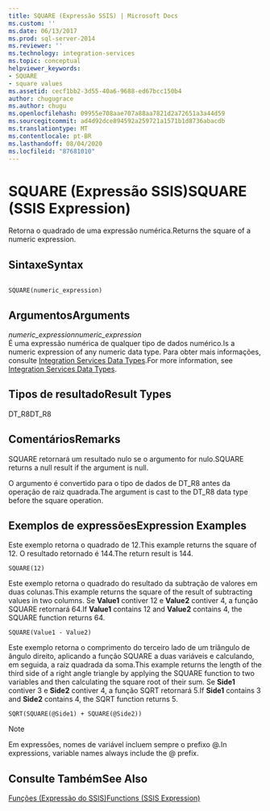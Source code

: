 ```yaml
---
title: SQUARE (Expressão SSIS) | Microsoft Docs
ms.custom: ''
ms.date: 06/13/2017
ms.prod: sql-server-2014
ms.reviewer: ''
ms.technology: integration-services
ms.topic: conceptual
helpviewer_keywords:
- SQUARE
- square values
ms.assetid: cecf1bb2-3d55-40a6-9688-ed67bcc150b4
author: chugugrace
ms.author: chugu
ms.openlocfilehash: 09955e708aae707a88aa7821d2a72651a3a44d59
ms.sourcegitcommit: ad4d92dce894592a259721a1571b1d8736abacdb
ms.translationtype: MT
ms.contentlocale: pt-BR
ms.lasthandoff: 08/04/2020
ms.locfileid: "87681010"
---
```

# <a name="square-ssis-expression"></a><span data-ttu-id="7dfa9-102">SQUARE (Expressão SSIS)</span><span class="sxs-lookup"><span data-stu-id="7dfa9-102">SQUARE (SSIS Expression)</span></span>
  <span data-ttu-id="7dfa9-103">Retorna o quadrado de uma expressão numérica.</span><span class="sxs-lookup"><span data-stu-id="7dfa9-103">Returns the square of a numeric expression.</span></span>  
  
## <a name="syntax"></a><span data-ttu-id="7dfa9-104">Sintaxe</span><span class="sxs-lookup"><span data-stu-id="7dfa9-104">Syntax</span></span>  
  
```  
  
SQUARE(numeric_expression)  
```  
  
## <a name="arguments"></a><span data-ttu-id="7dfa9-105">Argumentos</span><span class="sxs-lookup"><span data-stu-id="7dfa9-105">Arguments</span></span>  
 <span data-ttu-id="7dfa9-106">*numeric_expression*</span><span class="sxs-lookup"><span data-stu-id="7dfa9-106">*numeric_expression*</span></span>  
 <span data-ttu-id="7dfa9-107">É uma expressão numérica de qualquer tipo de dados numérico.</span><span class="sxs-lookup"><span data-stu-id="7dfa9-107">Is a numeric expression of any numeric data type.</span></span> <span data-ttu-id="7dfa9-108">Para obter mais informações, consulte [Integration Services Data Types](../data-flow/integration-services-data-types.md).</span><span class="sxs-lookup"><span data-stu-id="7dfa9-108">For more information, see [Integration Services Data Types](../data-flow/integration-services-data-types.md).</span></span>  
  
## <a name="result-types"></a><span data-ttu-id="7dfa9-109">Tipos de resultado</span><span class="sxs-lookup"><span data-stu-id="7dfa9-109">Result Types</span></span>  
 <span data-ttu-id="7dfa9-110">DT_R8</span><span class="sxs-lookup"><span data-stu-id="7dfa9-110">DT_R8</span></span>  
  
## <a name="remarks"></a><span data-ttu-id="7dfa9-111">Comentários</span><span class="sxs-lookup"><span data-stu-id="7dfa9-111">Remarks</span></span>  
 <span data-ttu-id="7dfa9-112">SQUARE retornará um resultado nulo se o argumento for nulo.</span><span class="sxs-lookup"><span data-stu-id="7dfa9-112">SQUARE returns a null result if the argument is null.</span></span>  
  
 <span data-ttu-id="7dfa9-113">O argumento é convertido para o tipo de dados de DT_R8 antes da operação de raiz quadrada.</span><span class="sxs-lookup"><span data-stu-id="7dfa9-113">The argument is cast to the DT_R8 data type before the square operation.</span></span>  
  
## <a name="expression-examples"></a><span data-ttu-id="7dfa9-114">Exemplos de expressões</span><span class="sxs-lookup"><span data-stu-id="7dfa9-114">Expression Examples</span></span>  
 <span data-ttu-id="7dfa9-115">Este exemplo retorna o quadrado de 12.</span><span class="sxs-lookup"><span data-stu-id="7dfa9-115">This example returns the square of 12.</span></span> <span data-ttu-id="7dfa9-116">O resultado retornado é 144.</span><span class="sxs-lookup"><span data-stu-id="7dfa9-116">The return result is 144.</span></span>  
  
```  
SQUARE(12)  
```  
  
 <span data-ttu-id="7dfa9-117">Este exemplo retorna o quadrado do resultado da subtração de valores em duas colunas.</span><span class="sxs-lookup"><span data-stu-id="7dfa9-117">This example returns the square of the result of subtracting values in two columns.</span></span> <span data-ttu-id="7dfa9-118">Se **Value1** contiver 12 e **Value2** contiver 4, a função SQUARE retornará 64.</span><span class="sxs-lookup"><span data-stu-id="7dfa9-118">If **Value1** contains 12 and **Value2** contains 4, the SQUARE function returns 64.</span></span>  
  
```  
SQUARE(Value1 - Value2)  
```  
  
 <span data-ttu-id="7dfa9-119">Este exemplo retorna o comprimento do terceiro lado de um triângulo de ângulo direito, aplicando a função SQUARE a duas variáveis e calculando, em seguida, a raiz quadrada da soma.</span><span class="sxs-lookup"><span data-stu-id="7dfa9-119">This example returns the length of the third side of a right angle triangle by applying the SQUARE function to two variables and then calculating the square root of their sum.</span></span> <span data-ttu-id="7dfa9-120">Se **Side1** contiver 3 e **Side2** contiver 4, a função SQRT retornará 5.</span><span class="sxs-lookup"><span data-stu-id="7dfa9-120">If **Side1** contains 3 and **Side2** contains 4, the SQRT function returns 5.</span></span>  
  
```  
SQRT(SQUARE(@Side1) + SQUARE(@Side2))  
```  
  
> [!NOTE]  
>  <span data-ttu-id="7dfa9-121">Em expressões, nomes de variável incluem sempre o prefixo \@.</span><span class="sxs-lookup"><span data-stu-id="7dfa9-121">In expressions, variable names always include the \@ prefix.</span></span>  
  
## <a name="see-also"></a><span data-ttu-id="7dfa9-122">Consulte Também</span><span class="sxs-lookup"><span data-stu-id="7dfa9-122">See Also</span></span>  
 [<span data-ttu-id="7dfa9-123">Funções &#40;Expressão do SSIS&#41;</span><span class="sxs-lookup"><span data-stu-id="7dfa9-123">Functions &#40;SSIS Expression&#41;</span></span>](functions-ssis-expression.md)  
  
  
